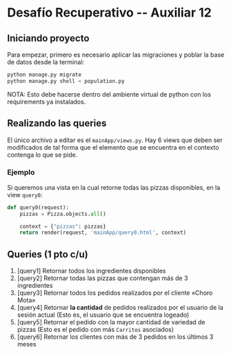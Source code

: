 # Desafío Recuperativo -- Auxiliar 12

## Iniciando proyecto
Para empezar, primero es necesario aplicar las migraciones y poblar la base de datos desde la terminal:
```sh
python manage.py migrate
python manage.py shell < population.py
```
NOTA: Esto debe hacerse dentro del ambiente virtual de python con los requirements ya instalados.

## Realizando las queries
El único archivo a editar es el `mainApp/views.py`. Hay 6 views que deben ser modificados de tal forma que el elemento que se encuentra en el contexto contenga lo que se pide.

### Ejemplo
Si queremos una vista en la cual retorne todas las pizzas disponibles, en la view `query0`:
```python
def query0(request):
    pizzas = Pizza.objects.all()

    context = {"pizzas": pizzas}
    return render(request, 'mainApp/query0.html', context)
```

## Queries (1 pto c/u)
1. [query1] Retornar todos los ingredientes disponibles
2. [query2] Retornar todas las pizzas que contengan más de 3 ingredientes
3. [query3] Retornar todos los pedidos realizados por el cliente «Choro Mota»
4. [query4] Retornar **la cantidad** de pedidos realizados por el usuario de la sesión actual (Esto es, el usuario que se encuentra logeado)
5. [query5] Retornar el pedido con la mayor cantidad de variedad de pizzas (Esto es el pedido con más `Carritos` asociados)
6. [query6] Retornar los clientes con más de 3 pedidos en los últimos 3 meses
